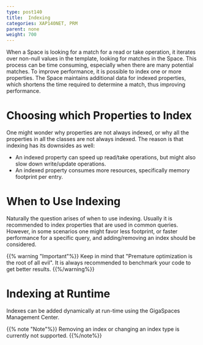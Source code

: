 ```yaml
---
type: post140
title:  Indexing
categories: XAP140NET, PRM
parent: none
weight: 700
---
```


When a Space is looking for a match for a read or take operation, it iterates over non-null values in the template, looking for matches in the Space. This process can be time consuming, especially when there are many potential matches. To improve performance, it is possible to index one or more properties. The Space maintains additional data for indexed properties, which shortens the time required to determine a match, thus improving performance.

# Choosing which Properties to Index

One might wonder why properties are not always indexed, or why all the properties in all the classes are not always indexed. The reason is that indexing has its downsides as well:

- An indexed property can speed up read/take operations, but might also slow down write/update operations.
- An indexed property consumes more resources, specifically memory footprint per entry.

# When to Use Indexing

Naturally the question arises of when to use indexing. Usually it is recommended to index properties that are used in common queries. However, in some scenarios one might favor less footprint, or faster performance for a specific query, and adding/removing an index should be considered.

{{% warning "Important"%}}  Keep in mind that "Premature optimization is the root of all evil". It is always recommended to benchmark your code to get better results. {{%/warning%}}

# Indexing at Runtime

Indexes can be added dynamically at run-time using the GigaSpaces Management Center.

{{% note "Note"%}}
Removing an index or changing an index type is currently not supported.
{{%/note%}}
